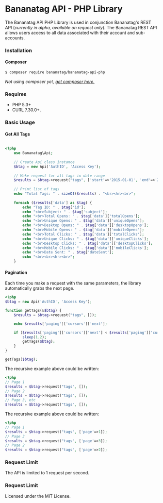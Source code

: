 Bananatag API - PHP Library
===========================
The Bananatag API PHP Library is used in conjunction Bananatag's REST API (*currently in alpha, available on request only*). The Bananatag REST API allows users access to all data associated with their account and sub-accounts.

### Installation

#### Composer
```bash
$ composer require bananatag/bananatag-api-php
```
*Not using composer yet, [get composer here.](https://getcomposer.org/)*

### Requires
 * PHP 5.3+ 
 * CURL 7.30.0+.

### Basic Usage

#### Get All Tags
```php

<?php
    use Bananatag\Api;
    
    // Create Api class instance
    $btag = new Api('AuthID', 'Access Key');
	
    // Make request for all tags in date range
	$results = $btag->request("tags", ['start'=>'2015-01-01', 'end'=>'2015-02-01']);
	
    // Print list of tags
    echo "Total Tags: " . sizeOf($results) . "<br><hr><br>";
    
    foreach ($results['data'] as $tag) {
        echo "Tag ID: " . $tag['id'];
        echo "<br>Subject: " . $tag['subject'];
        echo "<br>Total Opens: " . $tag['data']['totalOpens'];
        echo "<br>Unique Opens: " . $tag['data']['uniqueOpens'];
        echo "<br>Desktop Opens: " . $tag['data']['desktopOpens'];
        echo "<br>Mobile Opens: " . $tag['data']['mobileOpens'];
        echo "<br>Total Clicks: " . $tag['data']['totalClicks'];
        echo "<br>Unique Clicks: " . $tag['data']['uniqueClicks'];
        echo "<br>Desktop Clicks: " . $tag['data']['desktopClicks'];
        echo "<br>Mobile Clicks: " . $tag['data']['mobileClicks'];
        echo "<br>Date Sent: " . $tag['dateSent'];
        echo "<br><br><hr><br>";
    }
```

#### Pagination
Each time you make a request with the same parameters, the library automatically grabs the next page.
```php
<?php
$btag = new Api('AuthID', 'Access Key');

function getTags(&$btag) {
    $results = $btag->request("tags", []);

    echo $results['paging']['cursors']['next'];

    if ($results['paging']['cursors']['next'] < $results['paging']['cursors']['total']) {
        sleep(1.2);
        getTags($btag);
    }
}

getTags($btag);
```

The recursive example above could be written:
```php
<?php
// Page 1
$results = $btag->request("tags", []);
// Page 2
$results = $btag->request("tags", []);
// Page 3, etc
$results = $btag->request("tags", []);
```

The recursive example above could be written:
```php
<?php
// Page 1
$results = $btag->request("tags", ['page'=>1]);
// Page 3
$results = $btag->request("tags", ['page'=>3]);
// Page 2
$results = $btag->request("tags", ['page'=>2]);
```

### Request Limit
The API is limited to 1 request per second.

### Request Limit
Licensed under the MIT License.